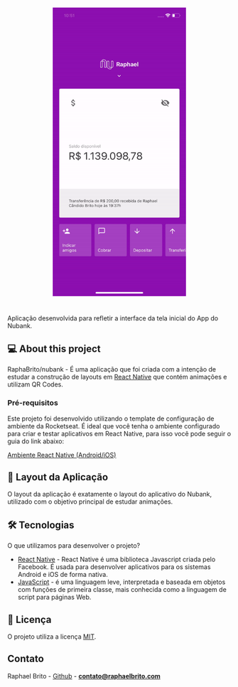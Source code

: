 <h3 align="center">
    <img alt="Video APP" title="#video" width="300px" src="src/assets/video.gif">
    <br>
    <br>
</h3>

Aplicação desenvolvida para refletir a interface da tela inicial do App do Nubank.

## 💻 About this project

RaphaBrito/nubank - É uma aplicação que foi criada com a intenção de estudar a construção de layouts em [React Native][react] que contém animações e utilizam QR Codes. 

### Pré-requisitos

Este projeto foi desenvolvido utilizando o template de configuração de ambiente da Rocketseat.
É ideal que você tenha o ambiente configurado para criar e testar aplicativos em React Native, para isso você pode seguir o guia do link abaixo:

[Ambiente React Native (Android/iOS)](https://react-native.rocketseat.dev/)

## 🎨 Layout da Aplicação

O layout da aplicação é exatamente o layout do aplicativo do Nubank, utilizado com o objetivo principal de estudar animações.


## 🛠 Tecnologias

O que utilizamos para desenvolver o projeto?

- [React Native][react] - React Native é uma biblioteca Javascript criada pelo Facebook. É usada para desenvolver aplicativos para os sistemas Android e iOS de forma nativa.
- [JavaScript][javascript] - é uma linguagem leve, interpretada e baseada em objetos com funções de primeira classe, mais conhecida como a linguagem de script para páginas Web.


## 📝 Licença

O projeto utiliza a licença [MIT][license].


## Contato

Raphael Brito - [Github](https://github.com/raphabrito) - **contato@raphaelbrito.com**


[javascript]: https://developer.mozilla.org/pt-BR/docs/Web/JavaScript
[react]: https://reactnative.dev/
[license]: https://opensource.org/licenses/MIT
